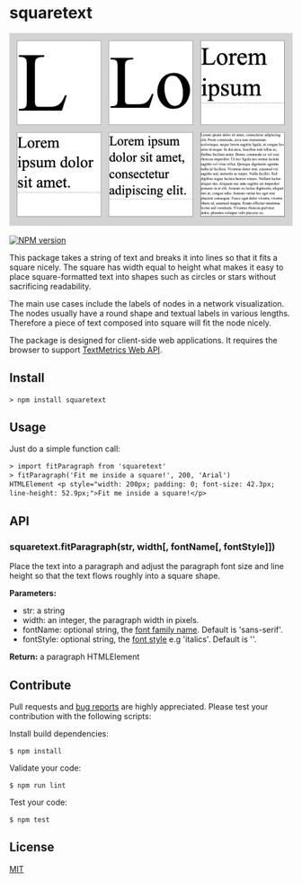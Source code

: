 # squaretext

![squaretext sample](doc/squaretext_sample_lorem_ipsum_3x2.png?raw=true)

[![NPM version](https://img.shields.io/npm/v/squaretext?color=7FCD0F)](https://www.npmjs.com/package/squaretext)

This package takes a string of text and breaks it into lines so that it fits a square nicely. The square has width equal to height what makes it easy to place square-formatted text into shapes such as circles or stars without sacrificing readability.

The main use cases include the labels of nodes in a network visualization. The nodes usually have a round shape and textual labels in various lengths. Therefore a piece of text composed into square will fit the node nicely.

The package is designed for client-side web applications. It requires the browser to support [TextMetrics Web API](https://developer.mozilla.org/en-US/docs/Web/API/TextMetrics).

## Install

```
> npm install squaretext
```

## Usage

Just do a simple function call:
```
> import fitParagraph from 'squaretext'
> fitParagraph('Fit me inside a square!', 200, 'Arial')
HTMLElement <p style="width: 200px; padding: 0; font-size: 42.3px; line-height: 52.9px;">Fit me inside a square!</p>
```

## API

### squaretext.fitParagraph(str, width[, fontName[, fontStyle]])

Place the text into a paragraph and adjust the paragraph font size and line height so that the text flows roughly into a square shape.

**Parameters:**

- str: a string
- width: an integer, the paragraph width in pixels.
- fontName: optional string, the [font family name](https://developer.mozilla.org/en-US/docs/Web/CSS/font-family). Default is 'sans-serif'.
- fontStyle: optional string, the [font style](https://developer.mozilla.org/en-US/docs/Web/CSS/font-style) e.g 'italics'. Default is ''.

**Return:** a paragraph HTMLElement


## Contribute

Pull requests and [bug reports](https://github.com/axelpale/squaretext/issues) are highly appreciated. Please test your contribution with the following scripts:

Install build dependencies:

    $ npm install

Validate your code:

    $ npm run lint

Test your code:

    $ npm test

## License

[MIT](LICENSE)
